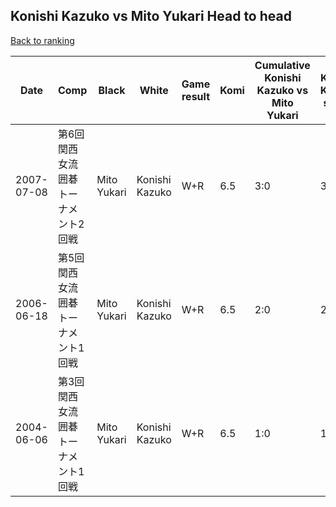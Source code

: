 ## Konishi Kazuko vs Mito Yukari Head to head

[Back to ranking](../../index.md)




| **Date** | **Comp** | **Black** | **White** | **Game result** | **Komi** | **Cumulative Konishi Kazuko vs Mito Yukari** | **Konishi Kazuko streak** | **Mito Yukari streak** | 
| --- | --- | --- | --- | --- | --- | --- | --- | --- |
| 2007-07-08 | 第6回関西女流囲碁トーナメント2回戦 | Mito Yukari | Konishi Kazuko | W+R | 6.5 | 3:0 | 3 | 0 | 
| 2006-06-18 | 第5回関西女流囲碁トーナメント1回戦 | Mito Yukari | Konishi Kazuko | W+R | 6.5 | 2:0 | 2 | 0 | 
| 2004-06-06 | 第3回関西女流囲碁トーナメント1回戦 | Mito Yukari | Konishi Kazuko | W+R | 6.5 | 1:0 | 1 | 0 |




